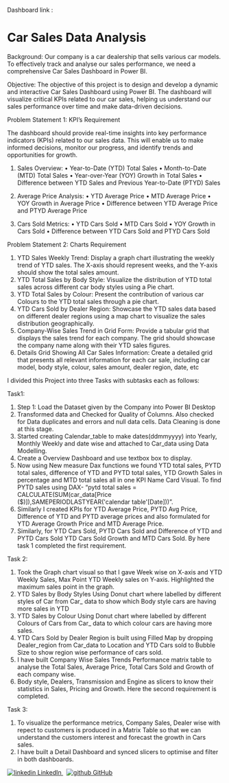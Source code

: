 Dashboard link : 
# Car Sales Data Analysis

Background: Our company is a car dealership that sells various car models. To effectively track and analyse our sales performance, we need a comprehensive Car Sales Dashboard in Power BI. 

Objective: The objective of this project is to design and develop a dynamic and interactive Car Sales Dashboard using Power BI. The dashboard will visualize critical KPIs related to our car sales, helping us understand our sales performance over time and make data-driven decisions.

Problem Statement 1: KPI’s Requirement

The dashboard should provide real-time insights into key performance indicators (KPIs) related to our sales data. This will enable us to make informed decisions, monitor our progress, and identify trends and opportunities for growth.

1.	Sales Overview:
•	Year-to-Date (YTD) Total Sales
•	Month-to-Date (MTD) Total Sales
•	Year-over-Year (YOY) Growth in Total Sales
•	Difference between YTD Sales and Previous Year-to-Date (PTYD) Sales

2.	Average Price Analysis:
•	YTD Average Price
•	MTD Average Price
•	YOY Growth in Average Price
•	Difference between YTD Average Price and PTYD Average Price

3.	Cars Sold Metrics:
•	YTD Cars Sold
•	MTD Cars Sold
•	YOY Growth in Cars Sold
•	Difference between YTD Cars Sold and PTYD Cars Sold



Problem Statement 2: Charts Requirement

1.	YTD Sales Weekly Trend: Display a graph chart illustrating the weekly trend of YTD sales. The X-axis should represent weeks, and the Y-axis should show the total sales amount.
2.	YTD Total Sales by Body Style: Visualize the distribution of YTD total sales across different car body styles using a Pie chart.
3.	YTD Total Sales by Colour: Present the contribution of various car Colours to the YTD total sales through a pie chart.
4.	YTD Cars Sold by Dealer Region: Showcase the YTD sales data based on different dealer regions using a map chart to visualize the sales distribution geographically.
5.	Company-Wise Sales Trend in Grid Form: Provide a tabular grid that displays the sales trend for each company. The grid should showcase the company name along with their YTD sales figures.
6.	Details Grid Showing All Car Sales Information: Create a detailed grid that presents all relevant information for each car sale, including car model, body style, colour, sales amount, dealer region, date, etc

I divided this Project into three Tasks with subtasks each as follows:


Task1:

1.	Step 1: Load the Dataset given by the Company into Power BI Desktop
2.	Transformed data and Checked for Quality of Columns. Also checked for Data duplicates and errors and null data cells. Data Cleaning is done at this stage.
3.	Started creating Calendar_table to make dates(ddmmyyyy)  into Yearly, Monthly Weekly and date wise and attached to Car_data using Data Modelling.
4.	Create a Overview Dashboard and use textbox box to display.
5.	Now using New measure Dax functions we found YTD total sales, PYTD total sales, difference of YTD and PYTD total sales, YTD Growth Sales in percentage and MTD total sales all in one KPI Name Card Visual.
To find PYTD sales  using DAX- “pytd total sales = CALCULATE(SUM(car_data[Price ($)]),SAMEPERIODLASTYEAR('calendar table'[Date]))”.
6.	Similarly I created KPIs for YTD Average Price,  PYTD Avg Price,  Difference of YTD and PYTD average prices and also formulated for YTD Average Growth Price and MTD Average Price.
7.	Similarly, for YTD Cars Sold, PYTD Cars Sold and Difference of YTD and PYTD Cars Sold
YTD Cars Sold Growth and MTD Cars Sold.
By here task 1 completed the first requirement.


Task 2:

1.	Took the Graph chart visual so that I gave Week wise on X-axis and YTD Weekly Sales, Max Point YTD Weekly sales on Y-axis. Highlighted the maximum sales point in the graph.
2.	YTD Sales by Body Styles Using Donut chart where labelled by different styles of Car from Car_ data to show which Body style cars are having more sales in YTD
3.	YTD Sales by Colour Using Donut chart where labelled by different Colours of Cars from Car_ data to which colour cars are having more sales.
4.	YTD Cars Sold by Dealer Region is built using Filled Map by dropping Dealer_region from Car_data to Location and YTD Cars sold to Bubble Size to show region wise performance of cars sold.
5.	I have built Company Wise Sales Trends Performance matrix table to analyse the Total Sales, Average Price, Total Cars Sold and Growth of each company wise.
6.	Body style, Dealers, Transmission and Engine as slicers to know their statistics in Sales, Pricing and Growth.
Here the second requirement is completed.


Task 3:

1.	 To visualize the performance metrics, Company Sales, Dealer wise with repect to customers is produced in a Matrix Table so that we can understand the customers interest and forecast the growth in Cars sales.
2.	I have built a Detail Dashboard and synced slicers to optimise and filter in both dashboards.

<p>
    <a href = "https://www.linkedin.com/in/phanendernelli" rel = "nofollow noreferrer">
       <img src="https://i.stack.imgur.com/gVE0j.png" alt ="linkedin"> LinkedIn
     </a> &nbsp;
     <a href = "https://github.com/NelliPhanender" rel = "nofollow noreferrer">
        <img src="https://i.stack.imgur.com/tskMh.png" alt = "github"> GitHub
     </a>
 </p>
